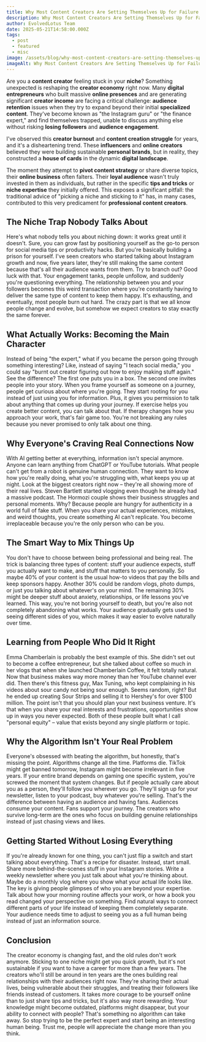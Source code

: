 ```yaml
---
title: Why Most Content Creators Are Setting Themselves Up for Failure
description: Why Most Content Creators Are Setting Themselves Up for Failure
author: EvolvedLotus Team
date: 2025-05-21T14:58:00.000Z
tags:
  - post
  - featured
  - misc
image: /assets/blog/why-most-content-creators-are-setting-themselves-up-for-failure.png
imageAlt: Why Most Content Creators Are Setting Themselves Up for Failure
---
```

Are you a **content creator** feeling stuck in your **niche**? Something unexpected is reshaping the **creator economy** right now. Many **digital entrepreneurs** who built massive **online presences** and are generating significant **creator income** are facing a critical challenge: **audience retention** issues when they try to expand beyond their initial **specialized content**. They've become known as "the Instagram guru" or "the finance expert," and find themselves trapped, unable to discuss anything else without risking **losing followers** and **audience engagement**. 

I've observed this **creator burnout** and **content creation struggle** for years, and it's a disheartening trend. These **influencers** and **online creators** believed they were building sustainable **personal brands**, but in reality, they constructed a **house of cards** in the dynamic **digital landscape**.

The moment they attempt to **pivot content strategy** or share diverse topics, their **online business** often falters. Their **loyal audience** wasn't truly invested in them as individuals, but rather in the specific **tips and tricks** or **niche expertise** they initially offered. This exposes a significant pitfall: the traditional advice of "picking a niche and sticking to it" has, in many cases, contributed to this very predicament for **professional content creators**.

## **The Niche Trap Nobody Talks About**

Here's what nobody tells you about niching down: it works great until it doesn't. Sure, you can grow fast by positioning yourself as the go-to person for social media tips or productivity hacks. But you're basically building a prison for yourself. I've seen creators who started talking about Instagram growth and now, five years later, they're still making the same content because that's all their audience wants from them. Try to branch out? Good luck with that. Your engagement tanks, people unfollow, and suddenly you're questioning everything. The relationship between you and your followers becomes this weird transaction where you're constantly having to deliver the same type of content to keep them happy. It's exhausting, and eventually, most people burn out hard. The crazy part is that we all know people change and evolve, but somehow we expect creators to stay exactly the same forever.

## **What Actually Works: Becoming the Main Character**

Instead of being "the expert," what if you became the person going through something interesting? Like, instead of saying "I teach social media," you could say "burnt out creator figuring out how to enjoy making stuff again." See the difference? The first one puts you in a box. The second one invites people into your story. When you frame yourself as someone on a journey, people get curious about where you're going. They start rooting for you instead of just using you for information. Plus, it gives you permission to talk about anything that comes up during your journey. If exercise helps you create better content, you can talk about that. If therapy changes how you approach your work, that's fair game too. You're not breaking any rules because you never promised to only talk about one thing.

## **Why Everyone's Craving Real Connections Now**

With AI getting better at everything, information isn't special anymore. Anyone can learn anything from ChatGPT or YouTube tutorials. What people can't get from a robot is genuine human connection. They want to know how you're really doing, what you're struggling with, what keeps you up at night. Look at the biggest creators right now – they're all showing more of their real lives. Steven Bartlett started vlogging even though he already had a massive podcast. The Hormozi couple shows their business struggles and personal moments. Why? Because people are hungry for authenticity in a world full of fake stuff. When you share your actual experiences, mistakes, and weird thoughts, you create something AI can't replicate. You become irreplaceable because you're the only person who can be you.

## **The Smart Way to Mix Things Up**

You don't have to choose between being professional and being real. The trick is balancing three types of content: stuff your audience expects, stuff you actually want to make, and stuff that matters to you personally. So maybe 40% of your content is the usual how-to videos that pay the bills and keep sponsors happy. Another 30% could be random vlogs, photo dumps, or just you talking about whatever's on your mind. The remaining 30% might be deeper stuff about anxiety, relationships, or life lessons you've learned. This way, you're not boring yourself to death, but you're also not completely abandoning what works. Your audience gradually gets used to seeing different sides of you, which makes it way easier to evolve naturally over time.

## **Learning from People Who Did It Right**

Emma Chamberlain is probably the best example of this. She didn't set out to become a coffee entrepreneur, but she talked about coffee so much in her vlogs that when she launched Chamberlain Coffee, it felt totally natural. Now that business makes way more money than her YouTube channel ever did. Then there's this fitness guy, Max Tuning, who kept complaining in his videos about sour candy not being sour enough. Seems random, right? But he ended up creating Sour Strips and selling it to Hershey's for over $100 million. The point isn't that you should plan your next business venture. It's that when you share your real interests and frustrations, opportunities show up in ways you never expected. Both of these people built what I call "personal equity" – value that exists beyond any single platform or topic.

## **Why the Algorithm Isn't Your Real Problem**

Everyone's obsessed with beating the algorithm, but honestly, that's missing the point. Algorithms change all the time. Platforms die. TikTok might get banned tomorrow, Instagram might become irrelevant in five years. If your entire brand depends on gaming one specific system, you're screwed the moment that system changes. But if people actually care about you as a person, they'll follow you wherever you go. They'll sign up for your newsletter, listen to your podcast, buy whatever you're selling. That's the difference between having an audience and having fans. Audiences consume your content. Fans support your journey. The creators who survive long-term are the ones who focus on building genuine relationships instead of just chasing views and likes.

## **Getting Started Without Losing Everything**

If you're already known for one thing, you can't just flip a switch and start talking about everything. That's a recipe for disaster. Instead, start small. Share more behind-the-scenes stuff in your Instagram stories. Write a weekly newsletter where you just talk about what you're thinking about. Maybe do a monthly vlog where you show what your actual life looks like. The key is giving people glimpses of who you are beyond your expertise. Talk about how your morning routine affects your work, or how a book you read changed your perspective on something. Find natural ways to connect different parts of your life instead of keeping them completely separate. Your audience needs time to adjust to seeing you as a full human being instead of just an information source.

## **Conclusion**

The creator economy is changing fast, and the old rules don't work anymore. Sticking to one niche might get you quick growth, but it's not sustainable if you want to have a career for more than a few years. The creators who'll still be around in ten years are the ones building real relationships with their audiences right now. They're sharing their actual lives, being vulnerable about their struggles, and treating their followers like friends instead of customers. It takes more courage to be yourself online than to just share tips and tricks, but it's also way more rewarding. Your knowledge might become outdated, platforms might disappear, but your ability to connect with people? That's something no algorithm can take away. So stop trying to be the perfect expert and start being an interesting human being. Trust me, people will appreciate the change more than you think.
